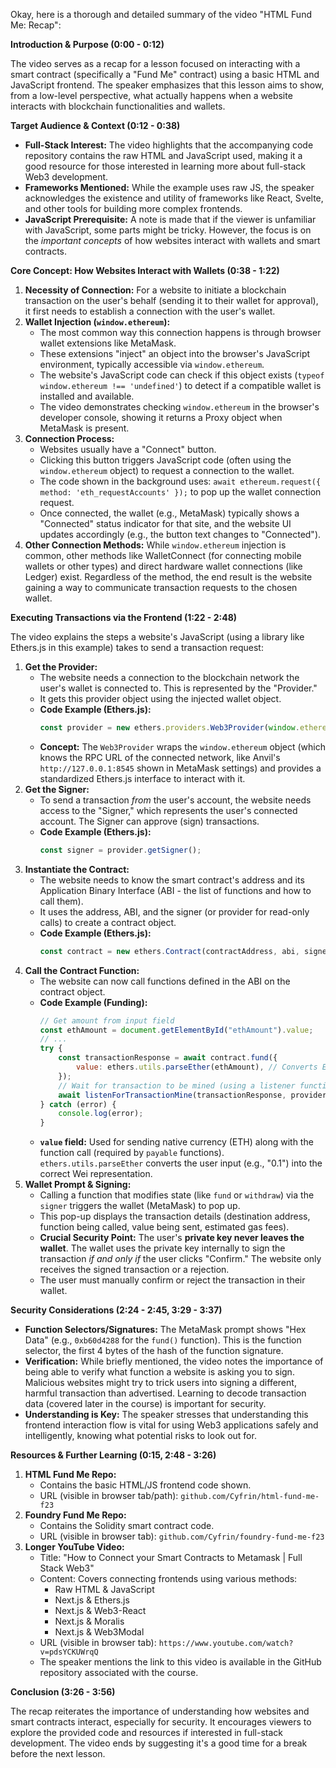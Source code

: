 Okay, here is a thorough and detailed summary of the video "HTML Fund Me: Recap":

**Introduction & Purpose (0:00 - 0:12)**

The video serves as a recap for a lesson focused on interacting with a smart contract (specifically a "Fund Me" contract) using a basic HTML and JavaScript frontend. The speaker emphasizes that this lesson aims to show, from a low-level perspective, what actually happens when a website interacts with blockchain functionalities and wallets.

**Target Audience & Context (0:12 - 0:38)**

*   **Full-Stack Interest:** The video highlights that the accompanying code repository contains the raw HTML and JavaScript used, making it a good resource for those interested in learning more about full-stack Web3 development.
*   **Frameworks Mentioned:** While the example uses raw JS, the speaker acknowledges the existence and utility of frameworks like React, Svelte, and other tools for building more complex frontends.
*   **JavaScript Prerequisite:** A note is made that if the viewer is unfamiliar with JavaScript, some parts might be tricky. However, the focus is on the *important concepts* of how websites interact with wallets and smart contracts.

**Core Concept: How Websites Interact with Wallets (0:38 - 1:22)**

1.  **Necessity of Connection:** For a website to initiate a blockchain transaction on the user's behalf (sending it to their wallet for approval), it first needs to establish a connection with the user's wallet.
2.  **Wallet Injection (`window.ethereum`):**
    *   The most common way this connection happens is through browser wallet extensions like MetaMask.
    *   These extensions "inject" an object into the browser's JavaScript environment, typically accessible via `window.ethereum`.
    *   The website's JavaScript code can check if this object exists (`typeof window.ethereum !== 'undefined'`) to detect if a compatible wallet is installed and available.
    *   The video demonstrates checking `window.ethereum` in the browser's developer console, showing it returns a Proxy object when MetaMask is present.
3.  **Connection Process:**
    *   Websites usually have a "Connect" button.
    *   Clicking this button triggers JavaScript code (often using the `window.ethereum` object) to request a connection to the wallet.
    *   The code shown in the background uses: `await ethereum.request({ method: 'eth_requestAccounts' });` to pop up the wallet connection request.
    *   Once connected, the wallet (e.g., MetaMask) typically shows a "Connected" status indicator for that site, and the website UI updates accordingly (e.g., the button text changes to "Connected").
4.  **Other Connection Methods:** While `window.ethereum` injection is common, other methods like WalletConnect (for connecting mobile wallets or other types) and direct hardware wallet connections (like Ledger) exist. Regardless of the method, the end result is the website gaining a way to communicate transaction requests to the chosen wallet.

**Executing Transactions via the Frontend (1:22 - 2:48)**

The video explains the steps a website's JavaScript (using a library like Ethers.js in this example) takes to send a transaction request:

1.  **Get the Provider:**
    *   The website needs a connection to the blockchain network the user's wallet is connected to. This is represented by the "Provider."
    *   It gets this provider object using the injected wallet object.
    *   **Code Example (Ethers.js):**
        ```javascript
        const provider = new ethers.providers.Web3Provider(window.ethereum);
        ```
    *   **Concept:** The `Web3Provider` wraps the `window.ethereum` object (which knows the RPC URL of the connected network, like Anvil's `http://127.0.0.1:8545` shown in MetaMask settings) and provides a standardized Ethers.js interface to interact with it.
2.  **Get the Signer:**
    *   To send a transaction *from* the user's account, the website needs access to the "Signer," which represents the user's connected account. The Signer can approve (sign) transactions.
    *   **Code Example (Ethers.js):**
        ```javascript
        const signer = provider.getSigner();
        ```
3.  **Instantiate the Contract:**
    *   The website needs to know the smart contract's address and its Application Binary Interface (ABI - the list of functions and how to call them).
    *   It uses the address, ABI, and the signer (or provider for read-only calls) to create a contract object.
    *   **Code Example (Ethers.js):**
        ```javascript
        const contract = new ethers.Contract(contractAddress, abi, signer);
        ```
4.  **Call the Contract Function:**
    *   The website can now call functions defined in the ABI on the contract object.
    *   **Code Example (Funding):**
        ```javascript
        // Get amount from input field
        const ethAmount = document.getElementById("ethAmount").value;
        // ...
        try {
            const transactionResponse = await contract.fund({
                value: ethers.utils.parseEther(ethAmount), // Converts ETH string to Wei BigNumber
            });
            // Wait for transaction to be mined (using a listener function shown)
            await listenForTransactionMine(transactionResponse, provider);
        } catch (error) {
            console.log(error);
        }
        ```
    *   **`value` field:** Used for sending native currency (ETH) along with the function call (required by `payable` functions). `ethers.utils.parseEther` converts the user input (e.g., "0.1") into the correct Wei representation.
5.  **Wallet Prompt & Signing:**
    *   Calling a function that modifies state (like `fund` or `withdraw`) via the `signer` triggers the wallet (MetaMask) to pop up.
    *   This pop-up displays the transaction details (destination address, function being called, value being sent, estimated gas fees).
    *   **Crucial Security Point:** The user's **private key never leaves the wallet**. The wallet uses the private key internally to sign the transaction *if and only if* the user clicks "Confirm." The website only receives the signed transaction or a rejection.
    *   The user must manually confirm or reject the transaction in their wallet.

**Security Considerations (2:24 - 2:45, 3:29 - 3:37)**

*   **Function Selectors/Signatures:** The MetaMask prompt shows "Hex Data" (e.g., `0xb60d4288` for the `fund()` function). This is the function selector, the first 4 bytes of the hash of the function signature.
*   **Verification:** While briefly mentioned, the video notes the importance of being able to verify what function a website is asking you to sign. Malicious websites might try to trick users into signing a different, harmful transaction than advertised. Learning to decode transaction data (covered later in the course) is important for security.
*   **Understanding is Key:** The speaker stresses that understanding this frontend interaction flow is vital for using Web3 applications safely and intelligently, knowing what potential risks to look out for.

**Resources & Further Learning (0:15, 2:48 - 3:26)**

1.  **HTML Fund Me Repo:**
    *   Contains the basic HTML/JS frontend code shown.
    *   URL (visible in browser tab/path): `github.com/Cyfrin/html-fund-me-f23`
2.  **Foundry Fund Me Repo:**
    *   Contains the Solidity smart contract code.
    *   URL (visible in browser tab): `github.com/Cyfrin/foundry-fund-me-f23`
3.  **Longer YouTube Video:**
    *   Title: "How to Connect your Smart Contracts to Metamask | Full Stack Web3"
    *   Content: Covers connecting frontends using various methods:
        *   Raw HTML & JavaScript
        *   Next.js & Ethers.js
        *   Next.js & Web3-React
        *   Next.js & Moralis
        *   Next.js & Web3Modal
    *   URL (visible in browser tab): `https://www.youtube.com/watch?v=pdsYCKUWrqQ`
    *   The speaker mentions the link to this video is available in the GitHub repository associated with the course.

**Conclusion (3:26 - 3:56)**

The recap reiterates the importance of understanding how websites and smart contracts interact, especially for security. It encourages viewers to explore the provided code and resources if interested in full-stack development. The video ends by suggesting it's a good time for a break before the next lesson.